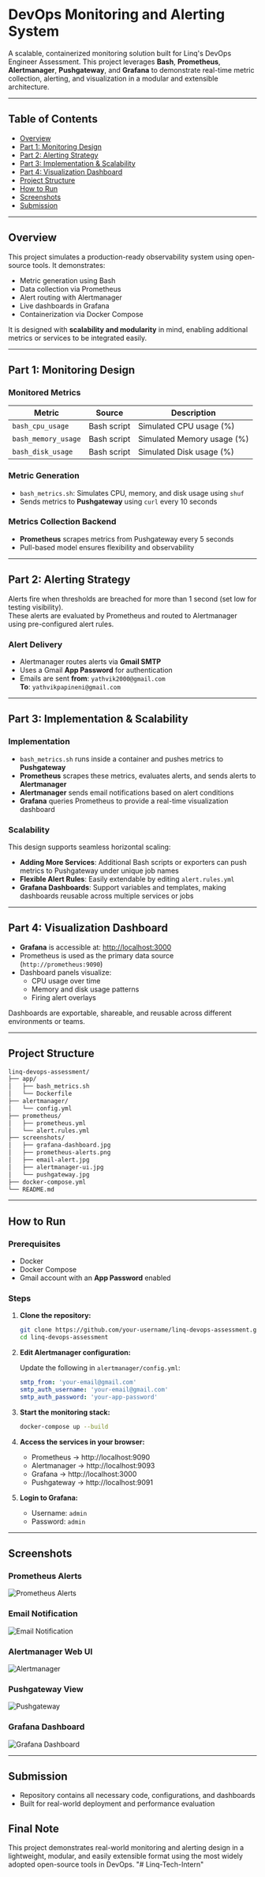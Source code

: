 
# DevOps Monitoring and Alerting System

A scalable, containerized monitoring solution built for Linq's DevOps Engineer Assessment. This project leverages **Bash**, **Prometheus**, **Alertmanager**, **Pushgateway**, and **Grafana** to demonstrate real-time metric collection, alerting, and visualization in a modular and extensible architecture.

---

## Table of Contents

- [Overview](#overview)
- [Part 1: Monitoring Design](#part-1-monitoring-design)
- [Part 2: Alerting Strategy](#part-2-alerting-strategy)
- [Part 3: Implementation & Scalability](#part-3-implementation--scalability)
- [Part 4: Visualization Dashboard](#part-4-visualization-dashboard)
- [Project Structure](#project-structure)
- [How to Run](#how-to-run)
- [Screenshots](#screenshots)
- [Submission](#submission)

---

## Overview

This project simulates a production-ready observability system using open-source tools. It demonstrates:

- Metric generation using Bash
- Data collection via Prometheus
- Alert routing with Alertmanager
- Live dashboards in Grafana
- Containerization via Docker Compose

It is designed with **scalability and modularity** in mind, enabling additional metrics or services to be integrated easily.

---

## Part 1: Monitoring Design

### Monitored Metrics

| Metric              | Source       | Description                    |
|---------------------|--------------|--------------------------------|
| `bash_cpu_usage`    | Bash script  | Simulated CPU usage (%)        |
| `bash_memory_usage` | Bash script  | Simulated Memory usage (%)     |
| `bash_disk_usage`   | Bash script  | Simulated Disk usage (%)       |

### Metric Generation

- `bash_metrics.sh`: Simulates CPU, memory, and disk usage using `shuf`
- Sends metrics to **Pushgateway** using `curl` every 10 seconds

### Metrics Collection Backend

- **Prometheus** scrapes metrics from Pushgateway every 5 seconds
- Pull-based model ensures flexibility and observability

---

## Part 2: Alerting Strategy

Alerts fire when thresholds are breached for more than 1 second (set low for testing visibility).  
These alerts are evaluated by Prometheus and routed to Alertmanager using pre-configured alert rules.

### Alert Delivery

- Alertmanager routes alerts via **Gmail SMTP**
- Uses a Gmail **App Password** for authentication
- Emails are sent **from**: `yathvik2000@gmail.com`  
  **To**: `yathvikpapineni@gmail.com`

---

## Part 3: Implementation & Scalability

### Implementation

- `bash_metrics.sh` runs inside a container and pushes metrics to **Pushgateway**
- **Prometheus** scrapes these metrics, evaluates alerts, and sends alerts to **Alertmanager**
- **Alertmanager** sends email notifications based on alert conditions
- **Grafana** queries Prometheus to provide a real-time visualization dashboard

### Scalability

This design supports seamless horizontal scaling:

- **Adding More Services**: Additional Bash scripts or exporters can push metrics to Pushgateway under unique job names
- **Flexible Alert Rules**: Easily extendable by editing `alert.rules.yml`
- **Grafana Dashboards**: Support variables and templates, making dashboards reusable across multiple services or jobs


---

## Part 4: Visualization Dashboard

- **Grafana** is accessible at: [http://localhost:3000](http://localhost:3000)
- Prometheus is used as the primary data source (`http://prometheus:9090`)
- Dashboard panels visualize:
  - CPU usage over time
  - Memory and disk usage patterns
  - Firing alert overlays

Dashboards are exportable, shareable, and reusable across different environments or teams.

---

## Project Structure

```bash
linq-devops-assessment/
├── app/
│   ├── bash_metrics.sh
│   └── Dockerfile
├── alertmanager/
│   └── config.yml
├── prometheus/
│   ├── prometheus.yml
│   └── alert.rules.yml
├── screenshots/
│   ├── grafana-dashboard.jpg
│   ├── prometheus-alerts.png
│   ├── email-alert.jpg
│   ├── alertmanager-ui.jpg
│   └── pushgateway.jpg
├── docker-compose.yml
└── README.md
```

---

##  How to Run

### Prerequisites

- Docker
- Docker Compose
- Gmail account with an **App Password** enabled

### Steps

1. **Clone the repository:**

   ```bash
   git clone https://github.com/your-username/linq-devops-assessment.git
   cd linq-devops-assessment
   ```

2. **Edit Alertmanager configuration:**

   Update the following in `alertmanager/config.yml`:

   ```yaml
   smtp_from: 'your-email@gmail.com'
   smtp_auth_username: 'your-email@gmail.com'
   smtp_auth_password: 'your-app-password'
   ```

3. **Start the monitoring stack:**

   ```bash
   docker-compose up --build
   ```

4. **Access the services in your browser:**

   - Prometheus → http://localhost:9090
   - Alertmanager → http://localhost:9093
   - Grafana → http://localhost:3000
   - Pushgateway → http://localhost:9091

5. **Login to Grafana:**

   - Username: `admin`
   - Password: `admin`

---

## Screenshots

### Prometheus Alerts
![Prometheus Alerts](screenshots/prometheus-alerts.png)

### Email Notification
![Email Notification](screenshots/email-alert.jpg)

### Alertmanager Web UI
![Alertmanager](screenshots/alertmanager-ui.jpg)

### Pushgateway View
![Pushgateway](screenshots/pushgateway.jpg)

### Grafana Dashboard
![Grafana Dashboard](screenshots/grafana-dashboard.jpg)

---

## Submission

- Repository contains all necessary code, configurations, and dashboards
- Built for real-world deployment and performance evaluation

## Final Note

This project demonstrates real-world monitoring and alerting design in a lightweight, modular, and easily extensible format using the most widely adopted open-source tools in DevOps.
"# Linq-Tech-Intern" 
